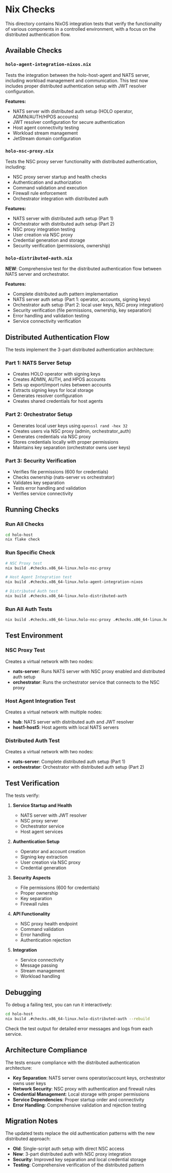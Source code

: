# Nix Checks

This directory contains NixOS integration tests that verify the functionality of various components in a controlled environment, with a focus on the distributed authentication flow.

## Available Checks

### `holo-agent-integration-nixos.nix`
Tests the integration between the holo-host-agent and NATS server, including workload management and communication. This test now includes proper distributed authentication setup with JWT resolver configuration.

**Features:**
- NATS server with distributed auth setup (HOLO operator, ADMIN/AUTH/HPOS accounts)
- JWT resolver configuration for secure authentication
- Host agent connectivity testing
- Workload stream management
- JetStream domain configuration

### `holo-nsc-proxy.nix`
Tests the NSC proxy server functionality with distributed authentication, including:
- NSC proxy server startup and health checks
- Authentication and authorization
- Command validation and execution
- Firewall rule enforcement
- Orchestrator integration with distributed auth

**Features:**
- NATS server with distributed auth setup (Part 1)
- Orchestrator with distributed auth setup (Part 2)
- NSC proxy integration testing
- User creation via NSC proxy
- Credential generation and storage
- Security verification (permissions, ownership)

### `holo-distributed-auth.nix`
**NEW**: Comprehensive test for the distributed authentication flow between NATS server and orchestrator.

**Features:**
- Complete distributed auth pattern implementation
- NATS server auth setup (Part 1: operator, accounts, signing keys)
- Orchestrator auth setup (Part 2: local user keys, NSC proxy integration)
- Security verification (file permissions, ownership, key separation)
- Error handling and validation testing
- Service connectivity verification

## Distributed Authentication Flow

The tests implement the 3-part distributed authentication architecture:

### Part 1: NATS Server Setup
- Creates HOLO operator with signing keys
- Creates ADMIN, AUTH, and HPOS accounts
- Sets up export/import rules between accounts
- Extracts signing keys for local storage
- Generates resolver configuration
- Creates shared credentials for host agents

### Part 2: Orchestrator Setup
- Generates local user keys using `openssl rand -hex 32`
- Creates users via NSC proxy (admin, orchestrator_auth)
- Generates credentials via NSC proxy
- Stores credentials locally with proper permissions
- Maintains key separation (orchestrator owns user keys)

### Part 3: Security Verification
- Verifies file permissions (600 for credentials)
- Checks ownership (nats-server vs orchestrator)
- Validates key separation
- Tests error handling and validation
- Verifies service connectivity

## Running Checks

### Run All Checks
```bash
cd holo-host
nix flake check
```

### Run Specific Check
```bash
# NSC Proxy test
nix build .#checks.x86_64-linux.holo-nsc-proxy

# Host Agent Integration test
nix build .#checks.x86_64-linux.holo-agent-integration-nixos

# Distributed Auth test
nix build .#checks.x86_64-linux.holo-distributed-auth
```

### Run All Auth Tests
```bash
nix build .#checks.x86_64-linux.holo-nsc-proxy .#checks.x86_64-linux.holo-distributed-auth
```

## Test Environment

### NSC Proxy Test
Creates a virtual network with two nodes:
- **nats-server**: Runs NATS server with NSC proxy enabled and distributed auth setup
- **orchestrator**: Runs the orchestrator service that connects to the NSC proxy

### Host Agent Integration Test
Creates a virtual network with multiple nodes:
- **hub**: NATS server with distributed auth and JWT resolver
- **host1-host5**: Host agents with local NATS servers

### Distributed Auth Test
Creates a virtual network with two nodes:
- **nats-server**: Complete distributed auth setup (Part 1)
- **orchestrator**: Orchestrator with distributed auth setup (Part 2)

## Test Verification

The tests verify:

1. **Service Startup and Health**
   - NATS server with JWT resolver
   - NSC proxy server
   - Orchestrator service
   - Host agent services

2. **Authentication Setup**
   - Operator and account creation
   - Signing key extraction
   - User creation via NSC proxy
   - Credential generation

3. **Security Aspects**
   - File permissions (600 for credentials)
   - Proper ownership
   - Key separation
   - Firewall rules

4. **API Functionality**
   - NSC proxy health endpoint
   - Command validation
   - Error handling
   - Authentication rejection

5. **Integration**
   - Service connectivity
   - Message passing
   - Stream management
   - Workload handling

## Debugging

To debug a failing test, you can run it interactively:

```bash
cd holo-host
nix build .#checks.x86_64-linux.holo-distributed-auth --rebuild
```

Check the test output for detailed error messages and logs from each service.

## Architecture Compliance

The tests ensure compliance with the distributed authentication architecture:

- **Key Separation**: NATS server owns operator/account keys, orchestrator owns user keys
- **Network Security**: NSC proxy with authentication and firewall rules
- **Credential Management**: Local storage with proper permissions
- **Service Dependencies**: Proper startup order and connectivity
- **Error Handling**: Comprehensive validation and rejection testing

## Migration Notes

The updated tests replace the old authentication patterns with the new distributed approach:

- **Old**: Single-script auth setup with direct NSC access
- **New**: 3-part distributed auth with NSC proxy integration
- **Security**: Improved key separation and local credential storage
- **Testing**: Comprehensive verification of the distributed pattern 